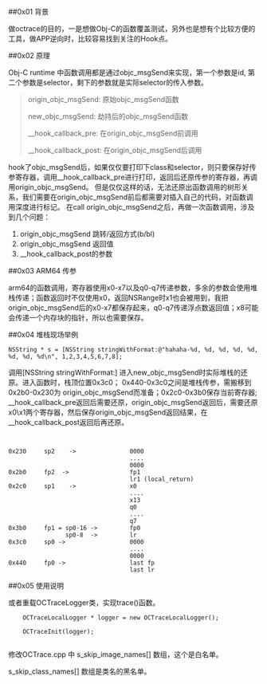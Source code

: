##0x01 背景

做octrace的目的，一是想做Obj-C的函数覆盖测试，另外也是想有个比较方便的工具，做APP逆向时，比较容易找到关注的Hook点。

##0x02 原理

Obj-C runtime 中函数调用都是通过objc_msgSend来实现，第一个参数是id, 第二个参数是selector，剩下的参数就是实际selector的传入参数。

>origin\_objc\_msgSend: 原始objc_msgSend函数
>
>new\_objc\_msgSend: 劫持后的objc_msgSend函数
>
>\_\_hook\_callback\_pre: 在origin\_objc\_msgSend前调用
>
>\_\_hook\_callback\_post: 在origin\_objc\_msgSend后调用


hook了objc\_msgSend后，如果仅仅要打印下class和selector，则只要保存好传参寄存器，调用\_\_hook\_callback\_pre进行打印，返回后还原传参的寄存器，再调用origin\_objc\_msgSend。
但是仅仅这样的话，无法还原出函数调用的树形关系，我们需要在origin\_objc\_msgSend前后都需要对插入自己的代码，对函数调用深度进行标记。
在call origin\_objc\_msgSend之后，再做一次函数调用，涉及到几个问题：

1. origin\_objc_msgSend 跳转/返回方式(b/bl)
2. origin\_objc_msgSend 返回值
3. \_\_hook\_callback\_post的参数

##0x03 ARM64 传参

arm64的函数调用，寄存器使用x0-x7以及q0-q7传递参数，多余的参数会使用堆栈传递；函数返回时不仅使用x0，返回NSRange时x1也会被用到，我把origin\_objc_msgSend后的x0-x7都保存起来，q0-q7传递浮点数返回值；x8可能会传递一个内存块的指针，所以也需要保存。


##0x04 堆栈现场举例

````
NSString * s = [NSString stringWithFormat:@"hahaha-%d, %d, %d, %d, %d, %d, %d, %d\n", 1,2,3,4,5,6,7,8];

````

调用[NSString stringWithFormat:] 进入new\_objc_msgSend时实际堆栈的还原。进入函数时，栈顶位置0x3c0； 0x440-0x3c0之间是堆栈传参，需搬移到0x2b0-0x230为 origin\_objc\_msgSend而准备；0x2c0-0x3b0保存当前寄存器; \_\_hook\_callback\_pre返回后需要还原，origin\_objc\_msgSend返回后，需要还原x0\x1两个寄存器，然后保存origin\_objc\_msgSend返回结果，在\_\_hook\_callback\_post返回后再还原。


````

    
0x230     sp2    ->               0000
                                  ....
                                  0000
0x2b0     fp2  ->                 fp1
                                  lr1 (local_return)
0x2c0     sp1    ->               x0
                                  ....
                                  x13
                                  q0
                                  ....
                                  q7
0x3b0     fp1 = sp0-16 ->         fp0
                sp0-8  ->         lr                    
0x3c0     sp0 ->                  0000
                                  ....
                                  0000
0x440     fp0 ->                  last fp
                                  last lr 
````

##0x05 使用说明

或者重载OCTraceLogger类，实现trace()函数。

````
    OCTraceLocalLogger * logger = new OCTraceLocalLogger();
    
    OCTraceInit(logger);
    
````

修改OCTrace.cpp 中 s\_skip\_image\_names[] 数组，这个是白名单。

s\_skip\_class\_names[] 数组是类名的黑名单。